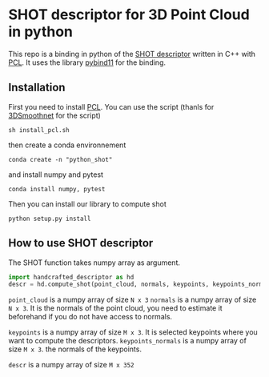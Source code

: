 # SHOT descriptor  for 3D Point Cloud in python


This repo is a binding in python  of the [SHOT descriptor](http://vision.disi.unibo.it/research/80-shot) written in C++ with [PCL](https://pointclouds.org/). It uses the library [pybind11](https://github.com/pybind/pybind11) for the binding.

## Installation

First you need to install [PCL](https://pointclouds.org/). You can use the script (thanls for [3DSmoothnet](https://github.com/zgojcic/3DSmoothNet) for the script) 
```
sh install_pcl.sh
```
then create a conda environnement
```
conda create -n "python_shot"
```
and install numpy and pytest
```
conda install numpy, pytest
```
Then you can install our library to compute shot
```
python setup.py install
```
## How to use SHOT descriptor

The SHOT function takes numpy array as argument.
```python
import handcrafted_descriptor as hd
descr = hd.compute_shot(point_cloud, normals, keypoints, keypoints_normal)
```
`point_cloud` is a numpy array of size `N x 3`
`normals` is a numpy array of size `N x 3`. It is the normals of the point cloud, you need to estimate it beforehand if you do not have access to normals.


`keypoints` is a numpy array of size `M x 3`. It is selected keypoints where you want to compute the descriptors.
`keypoints_normals` is a numpy array of size `M x 3`. the normals of the keypoints.

`descr` is a numpy array of size `M x 352`

